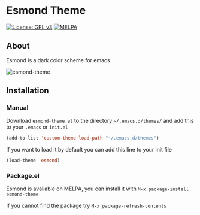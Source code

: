 # Esmond Theme

[![License: GPL v3](https://img.shields.io/badge/License-GPLv3-green.svg)](https://www.gnu.org/licenses/gpl-3.0)
[![MELPA](https://melpa.org/packages/esmond-theme-badge.svg)](https://melpa.org/#/esmond-theme)

## About
Esmond is a dark color scheme for emacs

![esmond-theme](https://user-images.githubusercontent.com/53369750/238314322-4bc47320-4f9b-459a-a598-1a8e8db9be3d.png)

## Installation

### Manual

Download `esmond-theme.el` to the directory `~/.emacs.d/themes/` and add this
to your `.emacs` or `init.el`

```lisp
(add-to-list 'custom-theme-load-path "~/.emacs.d/themes")
```
If you want to load it by default you can add this line to your init file
```lisp
(load-theme 'esmond)
```

### Package.el

Esmond is avaliable on MELPA, you can install it with
`M-x package-install esmond-theme`

If you cannot find the package try `M-x package-refresh-contents`